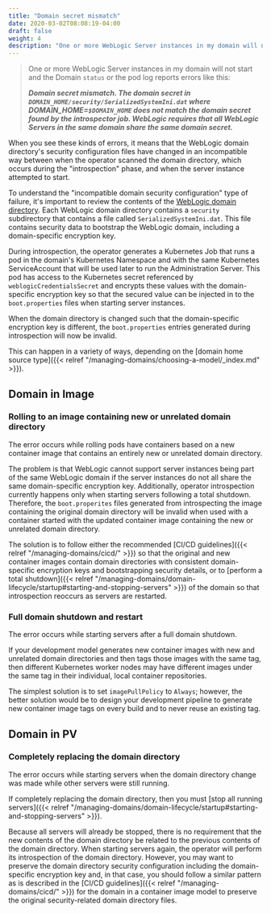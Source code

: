 ```yaml
---
title: "Domain secret mismatch"
date: 2020-03-02T08:08:19-04:00
draft: false
weight: 4
description: "One or more WebLogic Server instances in my domain will not start and the domain resource `status` or the pod log reports errors like this: Domain secret mismatch."
---
```


> One or more WebLogic Server instances in my domain will not start and the Domain `status` or the pod log reports errors like this:
>
> ***Domain secret mismatch. The domain secret in `DOMAIN_HOME/security/SerializedSystemIni.dat` where DOMAIN_HOME=`$DOMAIN_HOME` does not match the domain secret found by the introspector job. WebLogic requires that all WebLogic Servers in the same domain share the same domain secret.***

When you see these kinds of errors, it means that the WebLogic domain directory's security configuration files have changed in an incompatible way between when the operator scanned
the domain directory, which occurs during the "introspection" phase, and when the server instance attempted to start.

To understand the "incompatible domain security configuration" type of failure, it's important to review the contents of the
[WebLogic domain directory](https://docs.oracle.com/en/middleware/standalone/weblogic-server/14.1.1.0/domcf/config_files.html#GUID-C8312BFA-340F-4B97-A12D-229DC2ADB1B3). Each WebLogic
domain directory contains a `security` subdirectory that contains a file called `SerializedSystemIni.dat`.  This file contains
security data to bootstrap the WebLogic domain, including a domain-specific encryption key.

During introspection, the operator generates a Kubernetes Job that runs a pod in the domain's Kubernetes Namespace and with the
same Kubernetes ServiceAccount that will be used later to run the Administration Server. This pod has access to the Kubernetes
secret referenced by `weblogicCredentialsSecret` and encrypts these values with the domain-specific encryption key so that the
secured value can be injected in to the `boot.properties` files when starting server instances.

When the domain directory is changed such that the domain-specific encryption key is different, the `boot.properties` entries
generated during introspection will now be invalid.

This can happen in a variety of ways, depending on the [domain home source type]({{< relref "/managing-domains/choosing-a-model/_index.md" >}}).

## Domain in Image

### Rolling to an image containing new or unrelated domain directory

The error occurs while rolling pods have containers based on a new container image that contains an entirely new or unrelated domain directory.

The problem is that WebLogic cannot support server instances being part of the same WebLogic domain if the server instances do
not all share the same domain-specific encryption key. Additionally, operator introspection
currently happens only when starting servers following a total shutdown. Therefore, the `boot.properites` files generated from
introspecting the image containing the original domain directory will be invalid when used with a container started with
the updated container image containing the new or unrelated domain directory.

The solution is to follow either the recommended [CI/CD guidelines]({{< relref "/managing-domains/cicd/" >}}) so that the original and new container images contain domain directories
with consistent domain-specific encryption keys and bootstrapping security details, or to [perform a total shutdown]({{< relref "/managing-domains/domain-lifecycle/startup#starting-and-stopping-servers" >}}) of the domain so
that introspection reoccurs as servers are restarted.

### Full domain shutdown and restart

The error occurs while starting servers after a full domain shutdown.

If your development model generates new container images
with new and unrelated domain directories and then tags those images with the same tag, then different Kubernetes worker nodes
may have different images under the same tag in their individual, local container repositories.

The simplest solution is to set `imagePullPolicy` to `Always`; however, the better solution would be to design your development
pipeline to generate new container image tags on every build and to never reuse an existing tag.

## Domain in PV

### Completely replacing the domain directory

The error occurs while starting servers when the domain directory change was made while other servers were still running.

If completely replacing the domain directory, then you must [stop all running servers]({{< relref "/managing-domains/domain-lifecycle/startup#starting-and-stopping-servers" >}}).

Because all servers will already be stopped, there is no requirement that the new contents of the domain directory be related to
the previous contents of the domain directory.  When starting servers again, the operator will perform its introspection
of the domain directory. However, you may want to preserve the domain directory security configuration including the domain-specific
encryption key and, in that case, you should follow a similar pattern as is described in the [CI/CD guidelines]({{< relref "/managing-domains/cicd/" >}}) for the domain
in a container image model to preserve the original security-related domain directory files.
